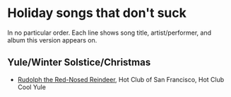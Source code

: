 # Holiday songs that don't suck
In no particular order. Each line shows song title, artist/performer, and album this version appears on.

## Yule/Winter Solstice/Christmas
* [Rudolph the Red-Nosed Reindeer](https://www.youtube.com/watch?v=76ZKli4Radk), Hot Club of San Francisco, Hot Club Cool Yule
